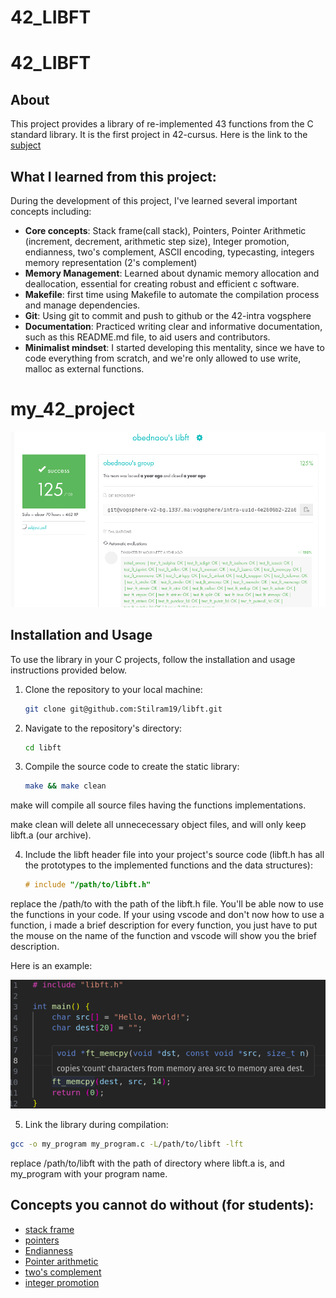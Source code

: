 # 42_LIBFT

# 42_LIBFT

## About

This project provides a library of re-implemented 43 functions from the C standard library. It is the first project in 42-cursus. Here is the link to the [subject](https://cdn.intra.42.fr/pdf/pdf/117032/en.subject.pdf)

## What I learned from this project:

During the development of this project, I've learned several important concepts including:

- **Core concepts**: Stack frame(call stack), Pointers, Pointer Arithmetic (increment, decrement, arithmetic step size), Integer  promotion, endianness, two's complement, ASCII encoding, typecasting, integers memory representation (2's complement)                               
- **Memory Management**: Learned about dynamic memory allocation and deallocation, essential for creating robust and efficient c software.
- **Makefile**: first time using Makefile to automate the compilation process and manage dependencies.
- **Git**: Using git to commit and push to github or the 42-intra vogsphere
- **Documentation**: Practiced writing clear and informative documentation, such as this README.md file, to aid users and contributors.
- **Minimalist mindset**: I started developing this mentality, since we have to code everything from scratch,
and we're only allowed to use write, malloc as external functions.

# my_42_project

![](/images/my_project.png)

## Installation and Usage

To use the library in your C projects, follow the installation and usage instructions provided below.

1. Clone the repository to your local machine:

   ```bash
   git clone git@github.com:Stilram19/libft.git
   ```

2. Navigate to the repository's directory:

    ```bash
    cd libft
    ```

3. Compile the source code to create the static library:

    ```bash
    make && make clean
    ```
make will compile all source files having the functions implementations.

make clean will delete all unnececessary object files, and will only keep libft.a (our archive).

4. Include the libft header file into your project's source code (libft.h has all the prototypes to the implemented functions and the data structures):

    ```c
    # include "/path/to/libft.h"
    ```

replace the /path/to with the path of the libft.h file.
You'll be able now to use the functions in your code. If your using vscode and don't now how to use a function, i made a brief description for every function, you just have to put the mouse on the name of the function
and vscode will show you the brief description.

Here is an example:

![](/images/brief_description.png)

5. Link the library during compilation:

```bash
gcc -o my_program my_program.c -L/path/to/libft -lft
```
replace /path/to/libft with the path of directory where libft.a is,
and my_program with your program name.

## Concepts you cannot do without (for students):

- [stack frame](https://en.wikipedia.org/wiki/Call_stack)
- [pointers](https://en.wikipedia.org/wiki/Pointer_(computer_programming))  
- [Endianness](https://en.wikipedia.org/wiki/Endianness)  
- [Pointer arithmetic](https://www.geeksforgeeks.org/pointer-arithmetics-in-c-with-examples/)  
- [two's complement](https://en.wikipedia.org/wiki/Two%27s_complement)    
- [integer promotion](https://www.geeksforgeeks.org/integer-promotions-in-c/)
